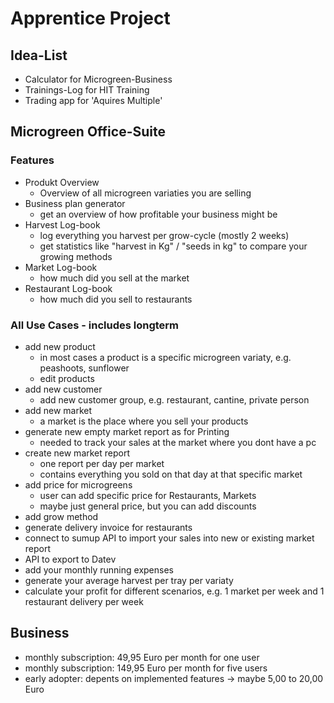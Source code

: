 # Apprentice Project

## Idea-List

- Calculator for Microgreen-Business
- Trainings-Log for HIT Training
- Trading app for 'Aquires Multiple'

## Microgreen Office-Suite

### Features
- Produkt Overview
    - Overview of all microgreen variaties you are selling
- Business plan generator
    - get an overview of how profitable your business might be
- Harvest Log-book
    - log everything you harvest per grow-cycle (mostly 2 weeks)
    - get statistics like "harvest in Kg" / "seeds in kg" to compare your growing methods
- Market Log-book
    - how much did you sell at the market
- Restaurant Log-book
    - how much did you sell to restaurants

### All Use Cases - includes longterm
- add new product
    - in most cases a product is a specific microgreen variaty, e.g. peashoots, sunflower
    - edit products
- add new customer
    - add new customer group, e.g. restaurant, cantine, private person
- add new market
    - a market is the place where you sell your products
- generate new empty market report as for Printing
    - needed to track your sales at the market where you dont have a pc
- create new market report
    - one report per day per market
    - contains everything you sold on that day at that specific market
- add price for microgreens
    - user can add specific price for Restaurants, Markets
    - maybe just general price, but you can add discounts
- add grow method
- generate delivery invoice for restaurants 
- connect to sumup API to import your sales into new or existing market report
- API to export to Datev
- add your monthly running expenses
- generate your average harvest per tray per variaty
- calculate your profit for different scenarios, e.g. 1 market per week and 1 restaurant delivery per week

## Business

- monthly subscription: 49,95 Euro per month for one user
- monthly subscription: 149,95 Euro per month for five users
- early adopter: depents on implemented features -> maybe 5,00 to 20,00 Euro

